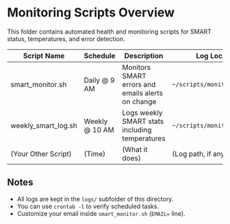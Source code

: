# Monitoring Scripts Overview

This folder contains automated health and monitoring scripts for SMART status, temperatures, and error detection.

| Script Name              | Schedule       | Description                                       | Log Location                        |
|--------------------------|----------------|---------------------------------------------------|-------------------------------------|
| smart_monitor.sh         | Daily @ 9 AM   | Monitors SMART errors and emails alerts on change| `~/scripts/monitoring/logs/`       |
| weekly_smart_log.sh      | Weekly @ 10 AM | Logs weekly SMART stats including temperatures    | `~/scripts/monitoring/logs/`       |
| (Your Other Script)      | (Time)         | (What it does)                                    | (Log path, if any)                 |

## Notes
- All logs are kept in the `logs/` subfolder of this directory.
- You can use `crontab -l` to verify scheduled tasks.
- Customize your email inside `smart_monitor.sh` (`EMAIL=` line).
